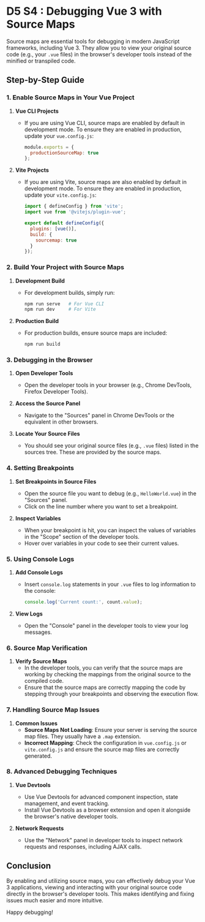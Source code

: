 # D5 S4 : Debugging Vue 3 with Source Maps

Source maps are essential tools for debugging in modern JavaScript frameworks, including Vue 3. They allow you to view your original source code (e.g., your `.vue` files) in the browser's developer tools instead of the minified or transpiled code.

## Step-by-Step Guide

### 1. Enable Source Maps in Your Vue Project

1. **Vue CLI Projects**
   - If you are using Vue CLI, source maps are enabled by default in development mode. To ensure they are enabled in production, update your `vue.config.js`:
     ```javascript
     module.exports = {
       productionSourceMap: true
     };
     ```

2. **Vite Projects**
   - If you are using Vite, source maps are also enabled by default in development mode. To ensure they are enabled in production, update your `vite.config.js`:
     ```javascript
     import { defineConfig } from 'vite';
     import vue from '@vitejs/plugin-vue';

     export default defineConfig({
       plugins: [vue()],
       build: {
         sourcemap: true
       }
     });
     ```

### 2. Build Your Project with Source Maps

1. **Development Build**
   - For development builds, simply run:
     ```bash
     npm run serve   # For Vue CLI
     npm run dev     # For Vite
     ```

2. **Production Build**
   - For production builds, ensure source maps are included:
     ```bash
     npm run build
     ```

### 3. Debugging in the Browser

1. **Open Developer Tools**
   - Open the developer tools in your browser (e.g., Chrome DevTools, Firefox Developer Tools).

2. **Access the Source Panel**
   - Navigate to the "Sources" panel in Chrome DevTools or the equivalent in other browsers.

3. **Locate Your Source Files**
   - You should see your original source files (e.g., `.vue` files) listed in the sources tree. These are provided by the source maps.

### 4. Setting Breakpoints

1. **Set Breakpoints in Source Files**
   - Open the source file you want to debug (e.g., `HelloWorld.vue`) in the "Sources" panel.
   - Click on the line number where you want to set a breakpoint.

2. **Inspect Variables**
   - When your breakpoint is hit, you can inspect the values of variables in the "Scope" section of the developer tools.
   - Hover over variables in your code to see their current values.

### 5. Using Console Logs

1. **Add Console Logs**
   - Insert `console.log` statements in your `.vue` files to log information to the console:
     ```javascript
     console.log('Current count:', count.value);
     ```

2. **View Logs**
   - Open the "Console" panel in the developer tools to view your log messages.

### 6. Source Map Verification

1. **Verify Source Maps**
   - In the developer tools, you can verify that the source maps are working by checking the mappings from the original source to the compiled code.
   - Ensure that the source maps are correctly mapping the code by stepping through your breakpoints and observing the execution flow.

### 7. Handling Source Map Issues

1. **Common Issues**
   - **Source Maps Not Loading**: Ensure your server is serving the source map files. They usually have a `.map` extension.
   - **Incorrect Mapping**: Check the configuration in `vue.config.js` or `vite.config.js` and ensure the source map files are correctly generated.

### 8. Advanced Debugging Techniques

1. **Vue Devtools**
   - Use Vue Devtools for advanced component inspection, state management, and event tracking.
   - Install Vue Devtools as a browser extension and open it alongside the browser's native developer tools.

2. **Network Requests**
   - Use the "Network" panel in developer tools to inspect network requests and responses, including AJAX calls.

## Conclusion

By enabling and utilizing source maps, you can effectively debug your Vue 3 applications, viewing and interacting with your original source code directly in the browser's developer tools. This makes identifying and fixing issues much easier and more intuitive.

Happy debugging!
